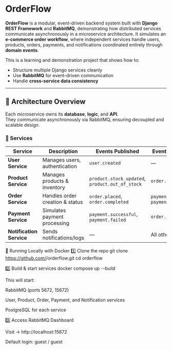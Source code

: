 # OrderFlow
**OrderFlow** is a modular, event-driven backend system built with **Django REST Framework** and **RabbitMQ**, demonstrating how distributed services communicate asynchronously in a microservice architecture.
It simulates an **e-commerce order workflow**, where independent services handle users, products, orders, payments, and notifications coordinated entirely through **domain events**.

This is a learning and demonstration project that shows how to:
- Structure multiple Django services cleanly
- Use **RabbitMQ** for event-driven communication
- Handle **cross-service data consistency**
---

## 🧱 Architecture Overview

Each microservice owns its **database**, **logic**, and **API**.  
They communicate asynchronously via RabbitMQ, ensuring decoupled and scalable design.

### 🧠 Services

| Service | Description | Events Published | Events Consumed |
|----------|--------------|------------------|------------------|
| **User Service** | Manages users, authentication | `user.created` | — |
| **Product Service** | Manages products & inventory | `product.stock_updated`, `product.out_of_stock` | `order.placed` |
| **Order Service** | Handles order creation & status | `order.placed`, `order.completed` | `payment.successful`, `payment.failed` |
| **Payment Service** | Simulates payment processing | `payment.successful`, `payment.failed` | `order.placed` |
| **Notification Service** | Sends notifications/logs | — | All others |


🐳 Running Locally with Docker
1️⃣ Clone the repo
git clone https://github.com/<your-username>/orderflow.git
cd orderflow

2️⃣ Build & start services
docker compose up --build


This will start:

RabbitMQ (ports 5672, 15672)

User, Product, Order, Payment, and Notification services

PostgreSQL for each service

3️⃣ Access RabbitMQ Dashboard

Visit → http://localhost:15672

Default login: guest / guest
